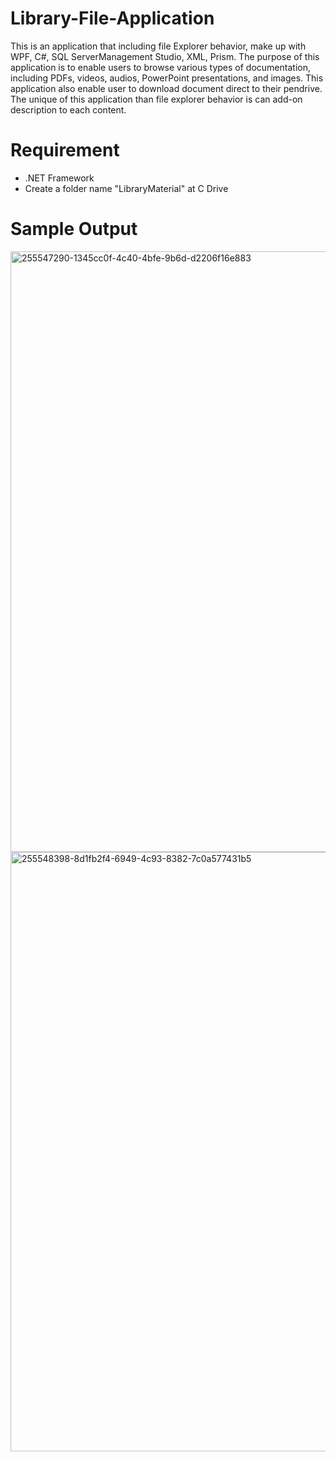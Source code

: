 # Library-File-Application
This is an application that including file Explorer behavior, make up with WPF, C#, SQL ServerManagement Studio, XML, Prism.
The purpose of this application is to enable users to browse various types of documentation, including 
PDFs, videos, audios, PowerPoint presentations, and images.
This application also enable user to download document direct to their pendrive.
The unique of this application than file explorer behavior is can add-on description to each content.

# Requirement
* .NET Framework
* Create a folder name "LibraryMaterial" at C Drive

# Sample Output
<img width="961" alt="255547290-1345cc0f-4c40-4bfe-9b6d-d2206f16e883" src="https://github.com/quan1354/Library-File-Application/assets/67883068/e1875f22-5040-420f-9f0c-bf2b372179c2">
<img width="959" alt="255548398-8d1fb2f4-6949-4c93-8382-7c0a577431b5" src="https://github.com/quan1354/Library-File-Application/assets/67883068/c122dea7-e04d-4281-ab99-24d7c05ee2b0">


